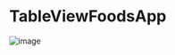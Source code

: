 # TableViewFoodsApp

![image](https://github.com/ryan-maher/TableViewFoodsApp/assets/24682862/eced9ee0-af94-4d19-a5c7-89452a4b7942)
